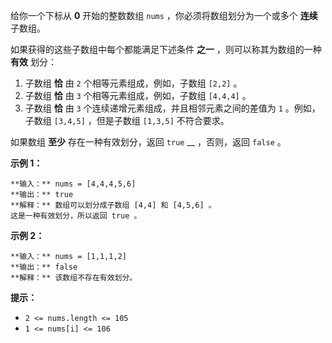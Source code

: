 给你一个下标从 **0** 开始的整数数组 `nums` ，你必须将数组划分为一个或多个 **连续** 子数组。

如果获得的这些子数组中每个都能满足下述条件 **之一** ，则可以称其为数组的一种 **有效** 划分：

  1. 子数组 **恰** 由 `2` 个相等元素组成，例如，子数组 `[2,2]` 。
  2. 子数组 **恰** 由 `3` 个相等元素组成，例如，子数组 `[4,4,4]` 。
  3. 子数组 **恰** 由 `3` 个连续递增元素组成，并且相邻元素之间的差值为 `1` 。例如，子数组 `[3,4,5]` ，但是子数组 `[1,3,5]` 不符合要求。

如果数组 **至少** 存在一种有效划分，返回 `true` __ ，否则，返回 `false` 。



**示例 1：**

    
    
    **输入：** nums = [4,4,4,5,6]
    **输出：** true
    **解释：** 数组可以划分成子数组 [4,4] 和 [4,5,6] 。
    这是一种有效划分，所以返回 true 。
    

**示例 2：**

    
    
    **输入：** nums = [1,1,1,2]
    **输出：** false
    **解释：** 该数组不存在有效划分。
    



**提示：**

  * `2 <= nums.length <= 105`
  * `1 <= nums[i] <= 106`

